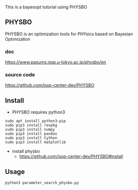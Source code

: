 This is a bayesopt tutorial using PHYSBO


## PHYSBO
PHYSBO is an optimization tools for PHYsics based on Bayesian Optimization

### doc
https://www.pasums.issp.u-tokyo.ac.jp/physbo/en

### source code
https://github.com/issp-center-dev/PHYSBO


## Install
- PHYSBO requires python3
```
sudo apt install python3-pip
sudo pip3 install rospkg
sudo pip3 install numpy
sudo pip3 install pandas
sudo pip3 install Cython
sudo pip3 install matplotlib
```

- install physbo
  - https://github.com/issp-center-dev/PHYSBO#install


## Usage
```
python3 parameter_search_physbo.py
```
